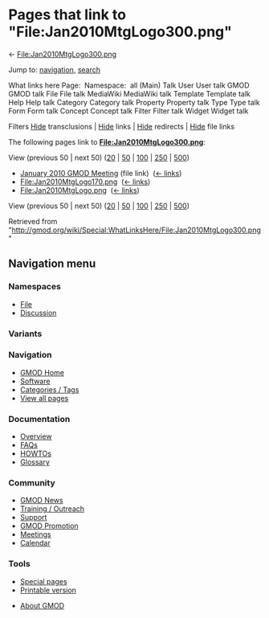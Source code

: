 <div id="mw-page-base" class="noprint">

</div>

<div id="mw-head-base" class="noprint">

</div>

<div id="content" class="mw-body" role="main">

<span id="top"></span>

<div id="mw-js-message" style="display:none;">

</div>



# <span dir="auto">Pages that link to "File:Jan2010MtgLogo300.png"</span>

<div id="bodyContent">

<div id="contentSub">

←
[File:Jan2010MtgLogo300.png](/wiki/File:Jan2010MtgLogo300.png "File:Jan2010MtgLogo300.png")

</div>

<div id="jump-to-nav" class="mw-jump">

Jump to: [navigation](#mw-navigation), [search](#p-search)

</div>

<div id="mw-content-text">

What links here Page:  Namespace:  all (Main) Talk User User talk GMOD
GMOD talk File File talk MediaWiki MediaWiki talk Template Template talk
Help Help talk Category Category talk Property Property talk Type Type
talk Form Form talk Concept Concept talk Filter Filter talk Widget
Widget talk

Filters
[Hide](/mediawiki/index.php?title=Special:WhatLinksHere/File:Jan2010MtgLogo300.png&hidetrans=1 "Special:WhatLinksHere/File:Jan2010MtgLogo300.png")
transclusions \|
[Hide](/mediawiki/index.php?title=Special:WhatLinksHere/File:Jan2010MtgLogo300.png&hidelinks=1 "Special:WhatLinksHere/File:Jan2010MtgLogo300.png")
links \|
[Hide](/mediawiki/index.php?title=Special:WhatLinksHere/File:Jan2010MtgLogo300.png&hideredirs=1 "Special:WhatLinksHere/File:Jan2010MtgLogo300.png")
redirects \|
[Hide](/mediawiki/index.php?title=Special:WhatLinksHere/File:Jan2010MtgLogo300.png&hideimages=1 "Special:WhatLinksHere/File:Jan2010MtgLogo300.png")
file links

The following pages link to
**[File:Jan2010MtgLogo300.png](/wiki/File:Jan2010MtgLogo300.png "File:Jan2010MtgLogo300.png")**:

View (previous 50 \| next 50)
([20](/mediawiki/index.php?title=Special:WhatLinksHere/File:Jan2010MtgLogo300.png&limit=20 "Special:WhatLinksHere/File:Jan2010MtgLogo300.png")
\|
[50](/mediawiki/index.php?title=Special:WhatLinksHere/File:Jan2010MtgLogo300.png&limit=50 "Special:WhatLinksHere/File:Jan2010MtgLogo300.png")
\|
[100](/mediawiki/index.php?title=Special:WhatLinksHere/File:Jan2010MtgLogo300.png&limit=100 "Special:WhatLinksHere/File:Jan2010MtgLogo300.png")
\|
[250](/mediawiki/index.php?title=Special:WhatLinksHere/File:Jan2010MtgLogo300.png&limit=250 "Special:WhatLinksHere/File:Jan2010MtgLogo300.png")
\|
[500](/mediawiki/index.php?title=Special:WhatLinksHere/File:Jan2010MtgLogo300.png&limit=500 "Special:WhatLinksHere/File:Jan2010MtgLogo300.png"))

- [January 2010 GMOD
  Meeting](/wiki/January_2010_GMOD_Meeting "January 2010 GMOD Meeting")
  (file link) ‎ <span class="mw-whatlinkshere-tools">([←
  links](/mediawiki/index.php?title=Special:WhatLinksHere&target=January+2010+GMOD+Meeting "Special:WhatLinksHere"))</span>
- [File:Jan2010MtgLogo170.png](/wiki/File:Jan2010MtgLogo170.png "File:Jan2010MtgLogo170.png")
  ‎ <span class="mw-whatlinkshere-tools">([←
  links](/mediawiki/index.php?title=Special:WhatLinksHere&target=File%3AJan2010MtgLogo170.png "Special:WhatLinksHere"))</span>
- [File:Jan2010MtgLogo.png](/wiki/File:Jan2010MtgLogo.png "File:Jan2010MtgLogo.png")
  ‎ <span class="mw-whatlinkshere-tools">([←
  links](/mediawiki/index.php?title=Special:WhatLinksHere&target=File%3AJan2010MtgLogo.png "Special:WhatLinksHere"))</span>

View (previous 50 \| next 50)
([20](/mediawiki/index.php?title=Special:WhatLinksHere/File:Jan2010MtgLogo300.png&limit=20 "Special:WhatLinksHere/File:Jan2010MtgLogo300.png")
\|
[50](/mediawiki/index.php?title=Special:WhatLinksHere/File:Jan2010MtgLogo300.png&limit=50 "Special:WhatLinksHere/File:Jan2010MtgLogo300.png")
\|
[100](/mediawiki/index.php?title=Special:WhatLinksHere/File:Jan2010MtgLogo300.png&limit=100 "Special:WhatLinksHere/File:Jan2010MtgLogo300.png")
\|
[250](/mediawiki/index.php?title=Special:WhatLinksHere/File:Jan2010MtgLogo300.png&limit=250 "Special:WhatLinksHere/File:Jan2010MtgLogo300.png")
\|
[500](/mediawiki/index.php?title=Special:WhatLinksHere/File:Jan2010MtgLogo300.png&limit=500 "Special:WhatLinksHere/File:Jan2010MtgLogo300.png"))

</div>

<div class="printfooter">

Retrieved from
"<http://gmod.org/wiki/Special:WhatLinksHere/File:Jan2010MtgLogo300.png>"

</div>

<div id="catlinks" class="catlinks catlinks-allhidden">

</div>

<div class="visualClear">

</div>

</div>

</div>

<div id="mw-navigation">

## Navigation menu

<div id="mw-head">



<div id="left-navigation">

<div id="p-namespaces" class="vectorTabs" role="navigation"
aria-labelledby="p-namespaces-label">

### Namespaces

- <span id="ca-nstab-image"><a href="/wiki/File:Jan2010MtgLogo300.png" accesskey="c"
  title="View the file page [c]">File</a></span>
- <span id="ca-talk"><a
  href="/mediawiki/index.php?title=File_talk:Jan2010MtgLogo300.png&amp;action=edit&amp;redlink=1"
  accesskey="t"
  title="Discussion about the content page [t]">Discussion</a></span>

</div>

<div id="p-variants" class="vectorMenu emptyPortlet" role="navigation"
aria-labelledby="p-variants-label">

### 

### Variants[](#)

<div class="menu">

</div>

</div>

</div>





</div>

</div>

</div>

<div id="mw-panel">

<div id="p-logo" role="banner">

<a href="/wiki/Main_Page"
style="background-image: url(http://gmod.org/images/GMOD-cogs.png);"
title="Visit the main page"></a>

</div>

<div id="p-Navigation" class="portal" role="navigation"
aria-labelledby="p-Navigation-label">

### Navigation

<div class="body">

- <span id="n-GMOD-Home">[GMOD Home](/wiki/Main_Page)</span>
- <span id="n-Software">[Software](/wiki/GMOD_Components)</span>
- <span id="n-Categories-.2F-Tags">[Categories /
  Tags](/wiki/Categories)</span>
- <span id="n-View-all-pages">[View all
  pages](/wiki/Special:AllPages)</span>

</div>

</div>

<div id="p-Documentation" class="portal" role="navigation"
aria-labelledby="p-Documentation-label">

### Documentation

<div class="body">

- <span id="n-Overview">[Overview](/wiki/Overview)</span>
- <span id="n-FAQs">[FAQs](/wiki/Category:FAQ)</span>
- <span id="n-HOWTOs">[HOWTOs](/wiki/Category:HOWTO)</span>
- <span id="n-Glossary">[Glossary](/wiki/Glossary)</span>

</div>

</div>

<div id="p-Community" class="portal" role="navigation"
aria-labelledby="p-Community-label">

### Community

<div class="body">

- <span id="n-GMOD-News">[GMOD News](/wiki/GMOD_News)</span>
- <span id="n-Training-.2F-Outreach">[Training /
  Outreach](/wiki/Training_and_Outreach)</span>
- <span id="n-Support">[Support](/wiki/Support)</span>
- <span id="n-GMOD-Promotion">[GMOD
  Promotion](/wiki/GMOD_Promotion)</span>
- <span id="n-Meetings">[Meetings](/wiki/Meetings)</span>
- <span id="n-Calendar">[Calendar](/wiki/Calendar)</span>

</div>

</div>

<div id="p-tb" class="portal" role="navigation"
aria-labelledby="p-tb-label">

### Tools

<div class="body">

- <span id="t-specialpages"><a href="/wiki/Special:SpecialPages" accesskey="q"
  title="A list of all special pages [q]">Special pages</a></span>
- <span id="t-print"><a
  href="/mediawiki/index.php?title=Special:WhatLinksHere/File:Jan2010MtgLogo300.png&amp;printable=yes"
  rel="alternate" accesskey="p"
  title="Printable version of this page [p]">Printable version</a></span>

</div>

</div>

</div>

</div>

<div id="footer" role="contentinfo">

- <span id="footer-places-about">[About
  GMOD](/wiki/GMOD:About "GMOD:About")</span>

<!-- -->






</div>
